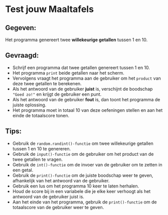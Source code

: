 # Test jouw Maaltafels 

## Gegeven: 
Het programma genereert twee **willekeurige getallen** tussen 1 en 10.


## Gevraagd: 
* Schrijf een programma dat twee getallen genereert tussen 1 en 10.
* Het programma `print` beide getallen naar het scherm.
* Vervolgens vraagt het programma aan de gebruiker om het `product` van deze twee getallen te berekenen.
* Als het antwoord van de gebruiker **juist** is, verschijnt de boodschap `"Goed zo!"` en krijgt de gebruiker een punt.
* Als het antwoord van de gebruiker **fout** is, dan toont het programma de juiste oplossing.
* Het programma moet in totaal 10 van deze oefeningen stellen en aan het einde de totaalscore tonen.


## Tips: 
* Gebruik de `random.randint()-functie` om twee willekeurige getallen tussen 1 en 10 te genereren.
* Gebruik de `input()-functie` om de gebruiker om het product van de twee getallen te vragen.
* Gebruik de `int()-functie` om de invoer van de gebruiker om te zetten in een getal.
* Gebruik de `print()-functie` om de juiste boodschap weer te geven, afhankelijk van het antwoord van de gebruiker.
* Gebruik een lus om het programma 10 keer te laten herhalen. 
* Houd de score bij in een variabele die je elke keer verhoogt als het antwoord van de gebruiker juist is.
* Aan het einde van het programma, gebruik de `print()-functie` om de totaalscore van de gebruiker weer te geven.
